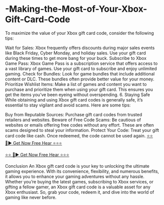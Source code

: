 # -Making-the-Most-of-Your-Xbox-Gift-Card-Code

To maximize the value of your Xbox gift card code, consider the following tips:

Wait for Sales: Xbox frequently offers discounts during major sales events like Black Friday, Cyber Monday, and holiday sales. Use your gift card during these times to get more bang for your buck.
Subscribe to Xbox Game Pass: Xbox Game Pass is a subscription service that offers access to a vast library of games. Use your gift card to subscribe and enjoy unlimited gaming.
Check for Bundles: Look for game bundles that include additional content or DLC. These bundles often provide better value for your money.
Prioritize Wishlist Items: Make a list of games and content you want to purchase and prioritize them when using your gift card. This ensures you get the items you’ve been eyeing without overspending.
6. Staying Safe
While obtaining and using Xbox gift card codes is generally safe, it’s essential to stay vigilant and avoid scams. Here are some tips:

Buy from Reputable Sources: Purchase gift card codes from trusted retailers and websites.
Beware of Free Code Scams: Be cautious of websites or emails offering free codes without any effort. These are often scams designed to steal your information.
Protect Your Code: Treat your gift card code like cash. Once redeemed, the code cannot be used again.
[⭐⭐ 🔴► Get Now Free Hear ⭐⭐⭐](https://mkrj.xyz/xbox2024/)

[⭐⭐ 🔴► Get Now Free Hear ⭐⭐⭐](https://mkrj.xyz/xbox2024/)

Conclusion
An Xbox gift card code is your key to unlocking the ultimate gaming experience. With its convenience, flexibility, and numerous benefits, it allows you to enhance your gaming adventures without any hassle. Whether you’re buying the latest games, subscribing to Xbox services, or gifting a fellow gamer, an Xbox gift card code is a valuable asset for any Xbox enthusiast. So, grab your code, redeem it, and dive into the world of gaming like never before.
